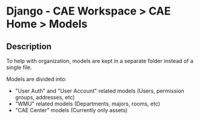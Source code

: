 # Django - CAE Workspace > CAE Home > Models

## Description

To help with organization, models are kept in a separate folder instead of a single file.

Models are divided into:
* "User Auth" and "User Account" related models (Users, permission groups, addresses, etc)
* "WMU" related models (Departments, majors, rooms, etc)
* "CAE Center" models (Currently only assets)
